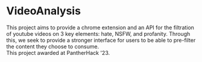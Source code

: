 # VideoAnalysis
This project aims to provide a chrome extension and an API for the filtration of youtube videos on 3 key elements: hate, NSFW, and profanity. Through this, we seek to provide a stronger interface for users to be able to pre-filter the content they choose to consume. \
This project awarded at PantherHack '23.
